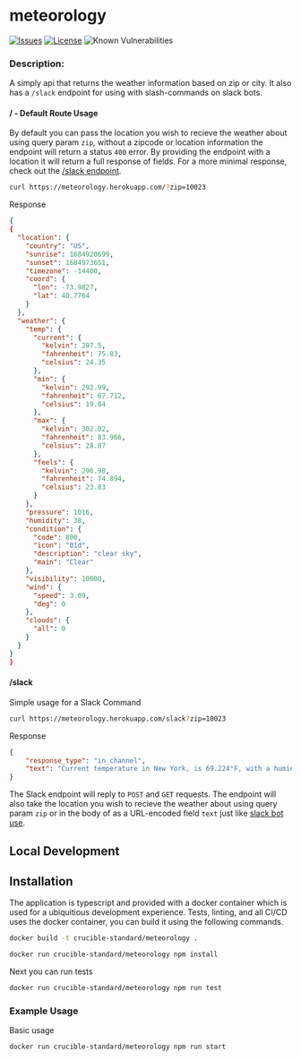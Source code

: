 meteorology
=========

[![Issues](https://img.shields.io/github/issues/Crucible-Standard/meteorology.svg)](https://github.com/Crucible-Standard/meteorology/issues)
[![License](https://img.shields.io/badge/license-GPL-blue.svg)](https://github.com/Crucible-Standard/meteorology/blob/main/LICENSE)
![Known Vulnerabilities](https://snyk.io/test/github/Crucible-Standard/meteorology/badge.svg)



### Description:

A simply api that returns the weather information based on zip or city. 
It also has a `/slack` endpoint for using with slash-commands on slack bots. 


#### / - Default Route Usage

By default you can pass the location you wish to recieve the weather about using query param `zip`, without a zipcode or location information the endpoint will return a status `400` error. By providing the endpoint with a location it will return a full response of fields. For a more minimal response, check out the [/slack endpoint](#slack).

```bash
curl https://meteorology.herokuapp.com/?zip=10023
```

Response

```json
{
{
  "location": {
    "country": "US",
    "sunrise": 1684920699,
    "sunset": 1684973651,
    "timezone": -14400,
    "coord": {
      "lon": -73.9827,
      "lat": 40.7764
    }
  },
  "weather": {
    "temp": {
      "current": {
        "kelvin": 297.5,
        "fahrenheit": 75.83,
        "celsius": 24.35
      },
      "min": {
        "kelvin": 292.99,
        "fahrenheit": 67.712,
        "celsius": 19.84
      },
      "max": {
        "kelvin": 302.02,
        "fahrenheit": 83.966,
        "celsius": 28.87
      },
      "feels": {
        "kelvin": 296.98,
        "fahrenheit": 74.894,
        "celsius": 23.83
      }
    },
    "pressure": 1016,
    "humidity": 38,
    "condition": {
      "code": 800,
      "icon": "01d",
      "description": "clear sky",
      "main": "Clear"
    },
    "visibility": 10000,
    "wind": {
      "speed": 3.09,
      "deg": 0
    },
    "clouds": {
      "all": 0
    }
  }
}
}
```

#### /slack

Simple usage for a Slack Command

```bash
curl https://meteorology.herokuapp.com/slack?zip=10023
```

Response

```json
{
	"response_type": "in_channel",
	"text": "Current temperature in New York, is 69.224°F, with a humidity of 74%, Current Weather is broken clouds"
}
```

The Slack endpoint will reply to `POST` and `GET` requests. The endpoint will also take the location you wish to recieve the weather about using query param `zip` or in the body of as a URL-encoded field `text` just like [slack bot use](https://api.slack.com/interactivity/slash-commands#app_command_handling). 



## Local Development

## Installation

The application is typescript and provided with a docker container which is used for a ubiquitious development experience. Tests, linting, and all CI/CD uses the docker container, you can build it using the following commands. 

```bash
docker build -t crucible-standard/meteorology .

docker run crucible-standard/meteorology npm install
```

Next you can run tests

```bash
docker run crucible-standard/meteorology npm run test
```

### Example Usage

Basic usage
```
docker run crucible-standard/meteorology npm run start
```

